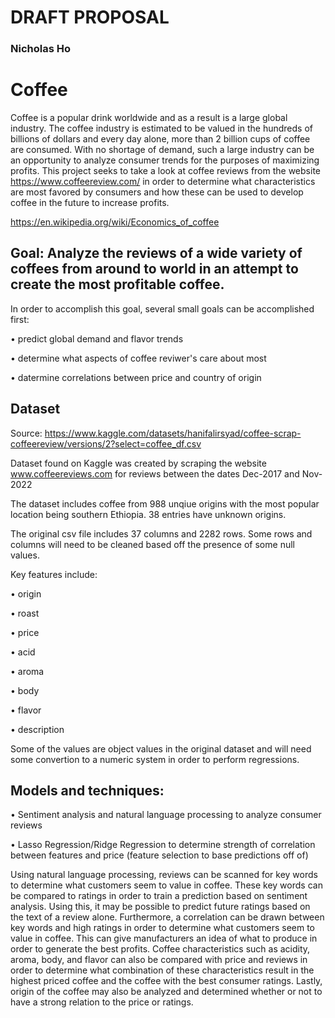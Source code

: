 # DRAFT PROPOSAL
### Nicholas Ho

# Coffee

Coffee is a popular drink worldwide and as a result is a large global industry.  The coffee industry is estimated to be valued in the hundreds of billions of dollars and every day alone, more than 2 billion cups of coffee are consumed.  With no shortage of demand, such a large industry can be an opportunity to analyze consumer trends for the purposes of maximizing profits.  This project seeks to take a look at coffee reviews from the website https://www.coffeereview.com/ in order to determine what characteristics are most favored by consumers and how these can be used to develop coffee in the future to increase profits.

https://en.wikipedia.org/wiki/Economics_of_coffee

## Goal: Analyze the reviews of a wide variety of coffees from around to world in an attempt to create the most profitable coffee.

In order to accomplish this goal, several small goals can be accomplished first:

• predict global demand and flavor trends

• determine what aspects of coffee reviwer's care about most

• datermine correlations between price and country of origin

## Dataset

Source: https://www.kaggle.com/datasets/hanifalirsyad/coffee-scrap-coffeereview/versions/2?select=coffee_df.csv

Dataset found on Kaggle was created by scraping the website www.coffeereviews.com for reviews between the dates Dec-2017 and Nov-2022

The dataset includes coffee from 988 unqiue origins with the most popular location being southern Ethiopia.  38 entries have unknown origins.

The original csv file includes 37 columns and 2282 rows.  Some rows and columns will need to be cleaned based off the presence of some null values.

Key features include: 

• origin

• roast

• price

• acid

• aroma

• body

• flavor

• description

Some of the values are object values in the original dataset and will need some convertion to a numeric system in order to perform regressions.

## Models and techniques:

• Sentiment analysis and natural language processing to analyze consumer reviews

• Lasso Regression/Ridge Regression to determine strength of correlation between features and price (feature selection to base predictions off of)

Using natural language processing, reviews can be scanned for key words to determine what customers seem to value in coffee.  These key words can be compared to ratings in order to train a prediction based on sentiment analysis.  Using this, it may be possible to predict future ratings based on the text of a review alone.  Furthermore, a correlation can be drawn between key words and high ratings in order to determine what customers seem to value in coffee.  This can give manufacturers an idea of what to produce in order to generate the best profits.
Coffee characteristics such as acidity, aroma, body, and flavor can also be compared with price and reviews in order to determine what combination of these characteristics result in the highest priced coffee and the coffee with the best consumer ratings.
Lastly, origin of the coffee may also be analyzed and determined whether or not to have a strong relation to the price or ratings.


